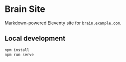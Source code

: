 # Brain Site

Markdown-powered Eleventy site for `brain.example.com`.

## Local development

```bash
npm install
npm run serve
```
